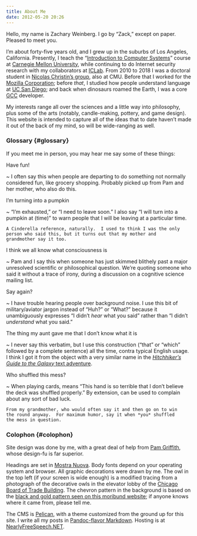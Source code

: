 ```yaml
---
title: About Me
date: 2012-05-20 20:26
---
```


Hello, my name is Zachary Weinberg.  I go by “Zack,” except on
paper. Pleased to meet you.

I’m about forty-five years old, and I grew up in the suburbs of Los
Angeles, California.
Presently, I teach the “[Introduction to
Computer Systems](https://www.cs.cmu.edu/~213/)” course at
[Carnegie Mellon University](https://www.cmu.edu),
while continuing to do Internet security research
with my collaborators at [ICLab](https://iclab.org/).
From 2010 to 2018 I was a doctoral student in
[Nicolas Christin’s group](https://www.andrew.cmu.edu/user/nicolasc/),
also at CMU.
Before that I worked for the
[Mozilla Corporation](https://www.mozilla.org/en-US/foundation/moco/);
before *that*, I studied how people understand language at
[UC San Diego](https://cogsci.ucsd.edu/); and back when dinosaurs
roamed the Earth, I was a core [GCC](https://gcc.gnu.org/) developer.

My interests range all over the sciences and a little way into
philosophy, plus some of the arts (notably, candle-making, pottery,
and game design).  This website is intended to capture all of the
ideas that to date haven’t made it out of the back of my mind, so will
be wide-ranging as well.

### Glossary {#glossary}

If you meet me in person, you may hear me say some of these things:

Have fun!

  ~ I often say this when people are departing to do something not
    normally considered fun, like grocery shopping.  Probably picked up
    from Pam and her mother, who also do this.

I’m turning into a pumpkin

  ~ “I’m exhausted,” or “I need to leave soon.”  I also say “I will
    turn into a pumpkin at (time)” to warn people that I will be leaving
    at a particular time.

    A Cinderella reference, naturally.  I used to think I was the only
    person who said this, but it turns out that my mother and
    grandmother say it too.

I think we all know what consciousness is

  ~ Pam and I say this when someone has just skimmed blithely past
    a major unresolved scientific or philosophical question.  We’re
    quoting someone who said it without a trace of irony, during a
    discussion on a cognitive science mailing list.

Say again?

  ~ I have trouble hearing people over background noise.  I use
    this bit of military/aviator jargon instead of “Huh?” or “What?”
    because it unambiguously expresses “I didn’t *hear* what you
    said” rather than “I didn’t *understand* what you said.”

The thing my aunt gave me that I don’t know what it is

  ~ I never say this verbatim, but I use this construction (“that” or
    “which” followed by a complete sentence) all the time, contra
    typical English usage.  I think I got it from the object with a
    very similar name in the
    [*Hitchhiker’s Guide to the Galaxy* text adventure](https://www.bbc.co.uk/h2g2game).

Who shuffled this mess?

  ~ When playing cards, means “This hand is so terrible that I don’t
    believe the deck was shuffled properly.”  By extension, can be
    used to complain about any sort of bad luck.

    From my grandmother, who would often say it and then go on to win
    the round anyway.  For maximum humor, say it when *you* shuffled
    the mess in question.

### Colophon {#colophon}

Site design was done by me, with a great deal of help from
[Pam Griffith](https://pamgriffith.net/), whose design-fu is far
superior.

Headings are set in
[Mostra Nuova](https://www.marksimonson.com/fonts/view/mostra-nuova).
Body fonts depend on your operating system and browser.  All graphic
decorations were drawn by me.  The owl in the top left (if your screen
is wide enough) is a modified tracing from a photograph of the
decorative owls in the elevator lobby of the
[Chicago Board of Trade Building](https://www.architecture.org/learn/resources/buildings-of-chicago/building/chicago-board-of-trade-building/).
The chevron pattern in the background is based on the
[black and gold pattern seen on this moribund website](https://web.archive.org/web/20141218065258/http://shipwreckradio.com/);
if anyone knows where it came from, please tell me.

The CMS is [Pelican](https://blog.getpelican.com/), with a theme customized
from the ground up for this site.
I write all my posts in
[Pandoc-flavor Markdown](https://pandoc.org/).
Hosting is at
[NearlyFreeSpeech.NET](https://www.nearlyfreespeech.net/).
